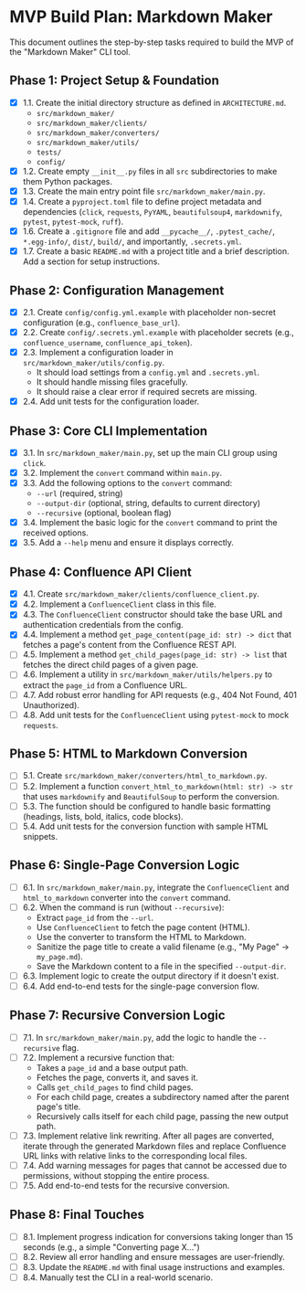# MVP Build Plan: Markdown Maker

This document outlines the step-by-step tasks required to build the MVP of the "Markdown Maker" CLI tool.

## Phase 1: Project Setup & Foundation

- [x] 1.1. Create the initial directory structure as defined in `ARCHITECTURE.md`.
    - `src/markdown_maker/`
    - `src/markdown_maker/clients/`
    - `src/markdown_maker/converters/`
    - `src/markdown_maker/utils/`
    - `tests/`
    - `config/`
- [x] 1.2. Create empty `__init__.py` files in all `src` subdirectories to make them Python packages.
- [x] 1.3. Create the main entry point file `src/markdown_maker/main.py`.
- [x] 1.4. Create a `pyproject.toml` file to define project metadata and dependencies (`click`, `requests`, `PyYAML`, `beautifulsoup4`, `markdownify`, `pytest`, `pytest-mock`, `ruff`).
- [x] 1.6. Create a `.gitignore` file and add `__pycache__/`, `.pytest_cache/`, `*.egg-info/`, `dist/`, `build/`, and importantly, `.secrets.yml`.
- [x] 1.7. Create a basic `README.md` with a project title and a brief description. Add a section for setup instructions.

## Phase 2: Configuration Management

- [x] 2.1. Create `config/config.yml.example` with placeholder non-secret configuration (e.g., `confluence_base_url`).
- [x] 2.2. Create `config/.secrets.yml.example` with placeholder secrets (e.g., `confluence_username`, `confluence_api_token`).
- [x] 2.3. Implement a configuration loader in `src/markdown_maker/utils/config.py`.
    - It should load settings from a `config.yml` and `.secrets.yml`.
    - It should handle missing files gracefully.
    - It should raise a clear error if required secrets are missing.
- [x] 2.4. Add unit tests for the configuration loader.

## Phase 3: Core CLI Implementation

- [x] 3.1. In `src/markdown_maker/main.py`, set up the main CLI group using `click`.
- [x] 3.2. Implement the `convert` command within `main.py`.
- [x] 3.3. Add the following options to the `convert` command:
    - `--url` (required, string)
    - `--output-dir` (optional, string, defaults to current directory)
    - `--recursive` (optional, boolean flag)
- [x] 3.4. Implement the basic logic for the `convert` command to print the received options.
- [x] 3.5. Add a `--help` menu and ensure it displays correctly.

## Phase 4: Confluence API Client

- [x] 4.1. Create `src/markdown_maker/clients/confluence_client.py`.
- [x] 4.2. Implement a `ConfluenceClient` class in this file.
- [x] 4.3. The `ConfluenceClient` constructor should take the base URL and authentication credentials from the config.
- [x] 4.4. Implement a method `get_page_content(page_id: str) -> dict` that fetches a page's content from the Confluence REST API.
- [ ] 4.5. Implement a method `get_child_pages(page_id: str) -> list` that fetches the direct child pages of a given page.
- [ ] 4.6. Implement a utility in `src/markdown_maker/utils/helpers.py` to extract the `page_id` from a Confluence URL.
- [ ] 4.7. Add robust error handling for API requests (e.g., 404 Not Found, 401 Unauthorized).
- [ ] 4.8. Add unit tests for the `ConfluenceClient` using `pytest-mock` to mock `requests`.

## Phase 5: HTML to Markdown Conversion

- [ ] 5.1. Create `src/markdown_maker/converters/html_to_markdown.py`.
- [ ] 5.2. Implement a function `convert_html_to_markdown(html: str) -> str` that uses `markdownify` and `BeautifulSoup` to perform the conversion.
- [ ] 5.3. The function should be configured to handle basic formatting (headings, lists, bold, italics, code blocks).
- [ ] 5.4. Add unit tests for the conversion function with sample HTML snippets.

## Phase 6: Single-Page Conversion Logic

- [ ] 6.1. In `src/markdown_maker/main.py`, integrate the `ConfluenceClient` and `html_to_markdown` converter into the `convert` command.
- [ ] 6.2. When the command is run (without `--recursive`):
    - Extract `page_id` from the `--url`.
    - Use `ConfluenceClient` to fetch the page content (HTML).
    - Use the converter to transform the HTML to Markdown.
    - Sanitize the page title to create a valid filename (e.g., "My Page" -> `my_page.md`).
    - Save the Markdown content to a file in the specified `--output-dir`.
- [ ] 6.3. Implement logic to create the output directory if it doesn't exist.
- [ ] 6.4. Add end-to-end tests for the single-page conversion flow.

## Phase 7: Recursive Conversion Logic

- [ ] 7.1. In `src/markdown_maker/main.py`, add the logic to handle the `--recursive` flag.
- [ ] 7.2. Implement a recursive function that:
    - Takes a `page_id` and a base output path.
    - Fetches the page, converts it, and saves it.
    - Calls `get_child_pages` to find child pages.
    - For each child page, creates a subdirectory named after the parent page's title.
    - Recursively calls itself for each child page, passing the new output path.
- [ ] 7.3. Implement relative link rewriting. After all pages are converted, iterate through the generated Markdown files and replace Confluence URL links with relative links to the corresponding local files.
- [ ] 7.4. Add warning messages for pages that cannot be accessed due to permissions, without stopping the entire process.
- [ ] 7.5. Add end-to-end tests for the recursive conversion.

## Phase 8: Final Touches

- [ ] 8.1. Implement progress indication for conversions taking longer than 15 seconds (e.g., a simple "Converting page X...")
- [ ] 8.2. Review all error handling and ensure messages are user-friendly.
- [ ] 8.3. Update the `README.md` with final usage instructions and examples.
- [ ] 8.4. Manually test the CLI in a real-world scenario.
